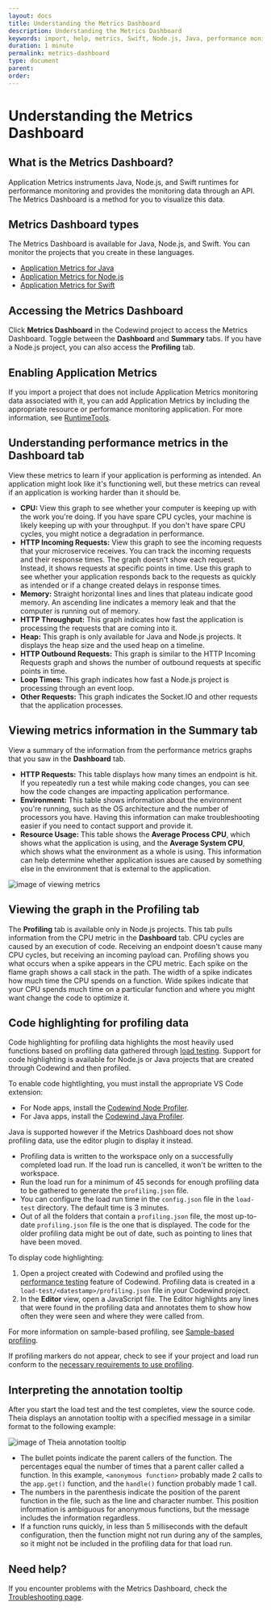 ```yaml
---
layout: docs
title: Understanding the Metrics Dashboard
description: Understanding the Metrics Dashboard
keywords: import, help, metrics, Swift, Node.js, Java, performance monitoring, app monitor, dashboard, CPU, HTTP incoming requests, memory, HTTP throughput, Heap, HTTP outbound requests, loop times, other requests, run load, HTTP Requests, environment, resource usage, profiling, enabling, graph
duration: 1 minute
permalink: metrics-dashboard
type: document
parent:
order:
---
```


# Understanding the Metrics Dashboard

## What is the Metrics Dashboard?

Application Metrics instruments Java, Node.js, and Swift runtimes for performance monitoring and provides the monitoring data through an API. The Metrics Dashboard is a method for you to visualize this data. 

## Metrics Dashboard types

The Metrics Dashboard is available for Java, Node.js, and Swift. You can monitor the projects that you create in these languages.
* [Application Metrics for Java](https://developer.ibm.com/javasdk/application-metrics-java/)
* [Application Metrics for Node.js](https://developer.ibm.com/node/monitoring-post-mortem/application-metrics-node-js/)
* [Application Metrics for Swift](https://developer.ibm.com/swift/monitoring-diagnostics/application-metrics-for-swift/)

## Accessing the Metrics Dashboard

Click **Metrics Dashboard** in the Codewind project to access the Metrics Dashboard. Toggle between the **Dashboard** and **Summary** tabs. If you have a Node.js project, you can also access the **Profiling** tab.

## Enabling Application Metrics

If you import a project that does not include Application Metrics monitoring data associated with it, you can add Application Metrics by including the appropriate resource or performance monitoring application. For more information, see [RuntimeTools](https://github.com/RuntimeTools/).

## Understanding performance metrics in the **Dashboard** tab

View these metrics to learn if your application is performing as intended. An application might look like it's functioning well, but these metrics can reveal if an application is working harder than it should be.
* **CPU:** View this graph to see whether your computer is keeping up with the work you're doing. If you have spare CPU cycles, your machine is likely keeping up with your throughput. If you don't have spare CPU cycles, you might notice a degradation in performance.
* **HTTP Incoming Requests:** View this graph to see the incoming requests that your microservice receives. You can track the incoming requests and their response times. The graph doesn't show each request. Instead, it shows requests at specific points in time. Use this graph to see whether your application responds back to the requests as quickly as intended or if a change created delays in response times.
* **Memory:** Straight horizontal lines and lines that plateau indicate good memory. An ascending line indicates a memory leak and that the computer is running out of memory.
* **HTTP Throughput:** This graph indicates how fast the application is processing the requests that are coming into it.
* **Heap:** This graph is only available for Java and Node.js projects. It displays the heap size and the used heap on a timeline.
* **HTTP Outbound Requests:** This graph is similar to the HTTP Incoming Requests graph and shows the number of outbound requests at specific points in time.
* **Loop Times:** This graph indicates how fast a Node.js project is processing through an event loop.
* **Other Requests:** This graph indicates the Socket.IO and other requests that the application processes.

## Viewing metrics information in the **Summary** tab

View a summary of the information from the performance metrics graphs that you saw in the **Dashboard** tab.
* **HTTP Requests:** This table displays how many times an endpoint is hit. If you repeatedly run a test while making code changes, you can see how the code changes are impacting application performance.
* **Environment:** This table shows information about the environment you're running, such as the OS architecture and the number of processors you have. Having this information can make troubleshooting easier if you need to contact support and provide it.
* **Resource Usage:** This table shows the **Average Process CPU**, which shows what the application is using, and the **Average System CPU**, which shows what the environment as a whole is using. This information can help determine whether application issues are caused by something else in the environment that is external to the application.

![image of viewing metrics](dist/images/performanceguide/viewing_metrics.png)

## Viewing the graph in the **Profiling** tab

The **Profiling** tab is available only in Node.js projects. This tab pulls information from the CPU metric in the **Dashboard** tab. CPU cycles are caused by an execution of code. Receiving an endpoint doesn't cause many CPU cycles, but receiving an incoming payload can. Profiling shows you what occurs when a spike appears in the CPU metric. Each spike on the flame graph shows a call stack in the path. The width of a spike indicates how much time the CPU spends on a function. Wide spikes indicate that your CPU spends much time on a particular function and where you might want change the code to optimize it.

## Code highlighting for profiling data

Code highlighting for profiling data highlights the most heavily used functions based on profiling data gathered through [load testing](performance.html). Support for code highlighting is available for Node.js or Java projects that are created through Codewind and then profiled.

To enable code hightlighting, you must install the appropriate VS Code extension:
- For Node apps, install the [Codewind Node Profiler](https://marketplace.visualstudio.com/items?itemName=IBM.codewind-node-profiler).
- For Java apps, install the [Codewind Java Profiler](https://marketplace.visualstudio.com/items?itemName=IBM.codewind-java-profiler).

Java is supported however if the Metrics Dashboard does not show profiling data, use the editor plugin to display it instead. 

- Profiling data is written to the workspace only on a successfully completed load run. If the load run is cancelled, it won't be written to the workspace.
- Run the load run for a minimum of 45 seconds for enough profiling data to be gathered to generate the `profiling.json` file.
- You can configure the load run time in the `config.json` file in the `load-test` directory. The default time is 3 minutes.
- Out of all the folders that contain a `profiling.json` file, the most up-to-date `profiling.json` file is the one that is displayed. The code for the older profiling data might be out of date, such as pointing to lines that have been moved.

To display code highlighting:
1. Open a project created with Codewind and profiled using the [performance testing](performance.html) feature of Codewind. Profiling data is created in a `load-test/<datestamp>/profiling.json` file in your Codewind project.
2. In the **Editor** view, open a JavaScript file. The Editor highlights any lines that were found in the profiling data and annotates them to show how often they were seen and where they were called from.

For more information on sample-based profiling, see [Sample-based profiling](https://www.ibm.com/support/knowledgecenter/en/SS3KLZ/com.ibm.java.diagnostics.healthcenter.doc/topics/profiling_using.html).

If profiling markers do not appear, check to see if your project and load run conform to the [necessary requirements to use profiling](troubleshooting.html#profiling-markers-do-not-appear).

## Interpreting the annotation tooltip

After you start the load test and the test completes, view the source code. Theia displays an annotation tooltip with a specified message in a similar format to the following example:

![image of Theia annotation tooltip](dist/images/theia-annotation-tooltip.png)

- The bullet points indicate the parent callers of the function. The percentages equal the number of times that a parent caller called a function. In this example, `<anonymous function>` probably made 2 calls to the `app.get()` function, and the `handle()` function probably made 1 call.
- The numbers in the parenthesis indicate the position of the parent function in the file, such as the line and character number. This position information is ambiguous for anonymous functions, but the message includes the information regardless.
- If a function runs quickly, in less than 5 milliseconds with the default configuration, then the function might not run during any of the samples, so it might not be included in the profiling data for that load run.

## Need help?

If you encounter problems with the Metrics Dashboard, check the [Troubleshooting page](troubleshooting.html#understanding-application-metrics).
